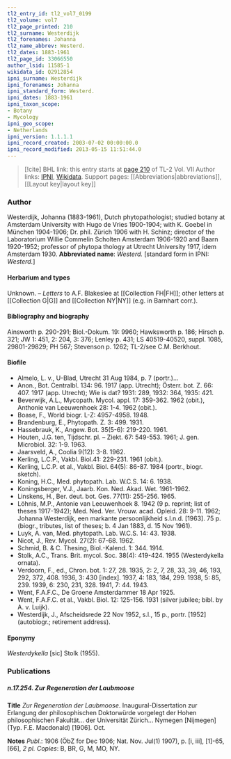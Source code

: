 ```yaml
---
tl2_entry_id: tl2_vol7_0199
tl2_volume: vol7
tl2_page_printed: 210
tl2_surname: Westerdijk
tl2_forenames: Johanna
tl2_name_abbrev: Westerd.
tl2_dates: 1883-1961
tl2_page_id: 33066550
author_lsid: 11585-1
wikidata_id: Q2912854
ipni_surname: Westerdijk
ipni_forenames: Johanna
ipni_standard_form: Westerd.
ipni_dates: 1883-1961
ipni_taxon_scope: 
- Botany
- Mycology
ipni_geo_scope: 
- Netherlands
ipni_version: 1.1.1.1
ipni_record_created: 2003-07-02 00:00:00.0
ipni_record_modified: 2013-05-15 11:51:44.0
---
```


> [!cite] BHL link: this entry starts at [page 210](https://www.biodiversitylibrary.org/page/33066550) of TL-2 Vol. VII
> Author links: [IPNI](https://www.ipni.org/a/11585-1), [Wikidata](https://www.wikidata.org/wiki/Q2912854). Support pages: [[Abbreviations|abbreviations]], [[Layout key|layout key]]

### Author

Westerdijk, Johanna (1883-1961), Dutch phytopathologist; studied botany at Amsterdam University with Hugo de Vries 1900-1904; with K. Goebel in München 1904-1906; Dr. phil. Zürich 1906 with H. Schinz; director of the Laboratorium Willie Commelin Scholten Amsterdam 1906-1920 and Baarn 1920-1952; professor of phytopa thology at Utrecht University 1917, idem Amsterdam 1930. 
**Abbreviated name**: *Westerd.* \[standard form in IPNI: *Westerd.*\]

#### Herbarium and types

Unknown. – *Letters* to A.F. Blakeslee at [[Collection FH|FH]]; other letters at [[Collection G|G]] and [[Collection NY|NY]] (e.g. in Barnhart corr.).

#### Bibliography and biography

Ainsworth p. 290-291; Biol.-Dokum. 19: 9960; Hawksworth p. 186; Hirsch p. 321; JW 1: 451, 2: 204, 3: 376; Lenley p. 431; LS 40519-40520, suppl. 1085, 29801-29829; PH 567; Stevenson p. 1262; TL-2/see C.M. Berkhout.

#### Biofile

- Almelo, L. v., U-Blad, Utrecht 31 Aug 1984, p. 7 (portr.)...
- Anon., Bot. Centralbl. 134: 96. 1917 (app. Utrecht); Österr. bot. Z. 66: 407. 1917 (app. Utrecht); Wie is dat? 1931: 289, 1932: 364, 1935: 421.
- Beverwijk, A.L., Mycopath. Mycol. appl. 17: 359-362. 1962 (obit.), Anthonie van Leeuwenhoek 28: 1-4. 1962 (obit.).
- Boase, F., World biogr. L-Z: 4957-4958. 1948.
- Brandenburg, E., Phytopath. Z. 3: 499. 1931.
- Hassebrauk, K., Angew. Bot. 35(5-6): 219-220. 1961.
- Houten, J.G. ten, Tijdschr. pl. – Ziekt. 67: 549-553. 1961; J. gen. Microbiol. 32: 1-9. 1963.
- Jaarsveld, A., Coolia 9(12): 3-8. 1962.
- Kerling, L.C.P., Vakbl. Biol.41: 229-231. 1961 (obit.).
- Kerling, L.C.P. et al., Vakbl. Biol. 64(5): 86-87. 1984 (portr., biogr. sketch).
- Koning, H.C., Med. phytopath. Lab. W.C.S. 14: 6. 1938.
- Koningsberger, V.J., Jaarb. Kon. Ned. Akad. Wet. 1961-1962.
- Linskens, H., Ber. deut. bot. Ges. 77(11): 255-256. 1965.
- Löhnis, M.P., Antonie van Leeuwenhoek 8. 1942 (9 p. reprint; list of theses 1917-1942); Med. Ned. Ver. Vrouw. acad. Opleid. 28: 9-11. 1962; Johanna Westerdijk, een markante persoonlijkheid s.l.n.d. \[1963\]. 75 p. (biogr., tributes, list of theses; b. 4 Jan 1883, d. 15 Nov 1961).
- Luyk, A. van, Med. phytopath. Lab. W.C.S. 14: 43. 1938.
- Nicot, J., Rev. Mycol. 27(2): 67-68. 1962.
- Schmid, B. & C. Thesing, Biol.-Kalend. 1: 344. 1914.
- Stolk, A.C., Trans. Brit. mycol. Soc. 38(4): 419-424. 1955 (Westerdykella ornata).
- Verdoorn, F., ed., Chron. bot. 1: 27, 28. 1935, 2: 2, 7, 28, 33, 39, 46, 193, 292, 372, 408. 1936, 3: 430 \[index\]. 1937, 4: 183, 184, 299. 1938, 5: 85, 239. 1939, 6: 230, 231, 328. 1941, 7: 44. 1943.
- Went, F.A.F.C., De Groene Amsterdammer 18 Apr 1925.
- Went, F.A.F.C. et al., Vakbl. Biol. 12: 125-156. 1931 (silver jubilee; bibl. by A. v. Luijk).
- Westerdijk, J., Afscheidsrede 22 Nov 1952, s.l., 15 p., portr. \[1952\] (autobiogr.; retirement address).

#### Eponymy

*Westerdykella* \[sic\] Stolk (1955).

### Publications

##### n.17.254. Zur Regeneration der Laubmoose

**Title**
*Zur Regeneration der Laubmoose*. Inaugural-Dissertation zur Erlangung der philosophischen Doktorwürde vorgelegt der Hohen philosophischen Fakultät... der Universität Zürich... Nymegen \[Nijmegen\] (Typ. F.E. Macdonald) \[1906\]. Oct.

**Notes**
*Publ*.: 1906 (ÖbZ for Dec 1906; Nat. Nov. Jul(1) 1907), p. \[i, iii\], \[1\]-65, \[66\], *2 pl. Copies*: B, BR, G, M, MO, NY.


